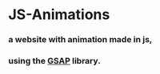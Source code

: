 # JS-Animations
### a website with animation made in js,
### using the [GSAP](https://github.com/JMustang/Responsive-Website.git) library.
